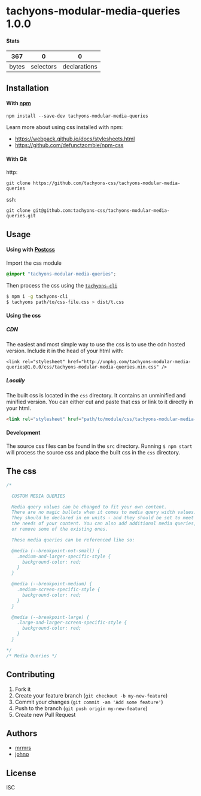 # tachyons-modular-media-queries 1.0.0



#### Stats

367 | 0 | 0
---|---|---
bytes | selectors | declarations

## Installation

#### With [npm](https://npmjs.com)

```
npm install --save-dev tachyons-modular-media-queries
```

Learn more about using css installed with npm:
* https://webpack.github.io/docs/stylesheets.html
* https://github.com/defunctzombie/npm-css

#### With Git

http:
```
git clone https://github.com/tachyons-css/tachyons-modular-media-queries
```

ssh:
```
git clone git@github.com:tachyons-css/tachyons-modular-media-queries.git
```

## Usage

#### Using with [Postcss](https://github.com/postcss/postcss)

Import the css module

```css
@import "tachyons-modular-media-queries";
```

Then process the css using the [`tachyons-cli`](https://github.com/tachyons-css/tachyons-cli)

```sh
$ npm i -g tachyons-cli
$ tachyons path/to/css-file.css > dist/t.css
```

#### Using the css

##### CDN
The easiest and most simple way to use the css is to use the cdn hosted version. Include it in the head of your html with:

```
<link rel="stylesheet" href="http://unpkg.com/tachyons-modular-media-queries@1.0.0/css/tachyons-modular-media-queries.min.css" />
```

##### Locally
The built css is located in the `css` directory. It contains an unminified and minified version.
You can either cut and paste that css or link to it directly in your html.

```html
<link rel="stylesheet" href="path/to/module/css/tachyons-modular-media-queries">
```

#### Development

The source css files can be found in the `src` directory.
Running `$ npm start` will process the source css and place the built css in the `css` directory.

## The css

```css
/*

  CUSTOM MEDIA QUERIES

  Media query values can be changed to fit your own content.
  There are no magic bullets when it comes to media query width values.
  They should be declared in em units - and they should be set to meet
  the needs of your content. You can also add additional media queries,
  or remove some of the existing ones.

  These media queries can be referenced like so:

  @media (--breakpoint-not-small) {
    .medium-and-larger-specific-style {
      background-color: red;
    }
  }

  @media (--breakpoint-medium) {
    .medium-screen-specific-style {
      background-color: red;
    }
  }

  @media (--breakpoint-large) {
    .large-and-larger-screen-specific-style {
      background-color: red;
    }
  }

*/
/* Media Queries */
```

## Contributing

1. Fork it
2. Create your feature branch (`git checkout -b my-new-feature`)
3. Commit your changes (`git commit -am 'Add some feature'`)
4. Push to the branch (`git push origin my-new-feature`)
5. Create new Pull Request

## Authors

* [mrmrs](http://mrmrs.io)
* [johno](http://johnotander.com)

## License

ISC

